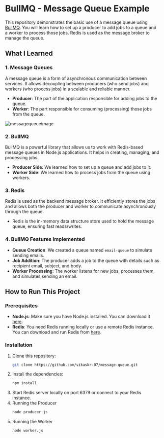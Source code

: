 # BullMQ - Message Queue Example

This repository demonstrates the basic use of a message queue using [BullMQ](https://docs.bullmq.io/). You will learn how to set up a producer to add jobs to a queue and a worker to process those jobs. Redis is used as the message broker to manage the queue.

## What I Learned

### 1. **Message Queues**
A message queue is a form of asynchronous communication between services. It allows decoupling between producers (who send jobs) and workers (who process jobs) in a scalable and reliable manner.

- **Producer**: The part of the application responsible for adding jobs to the queue.
- **Worker**: The part responsible for consuming (processing) those jobs from the queue.

![messagequeueimage](https://github.com/user-attachments/assets/227d1e78-2ff8-46b1-a2bf-7c71465df5f4)


### 2. **BullMQ**
BullMQ is a powerful library that allows us to work with Redis-based message queues in Node.js applications. It helps in creating, managing, and processing jobs.

- **Producer Side**: We learned how to set up a queue and add jobs to it.
- **Worker Side**: We learned how to process jobs from the queue using workers.

### 3. **Redis**
Redis is used as the backend message broker. It efficiently stores the jobs and allows both the producer and worker to communicate asynchronously through the queue.

- Redis is the in-memory data structure store used to hold the message queue, ensuring fast reads/writes.

### 4. **BullMQ Features Implemented**
- **Queue Creation**: We created a queue named `email-queue` to simulate sending emails.
- **Job Addition**: The producer adds a job to the queue with details such as recipient email, subject, and body.
- **Worker Processing**: The worker listens for new jobs, processes them, and simulates sending an email.

## How to Run This Project

### Prerequisites

- **Node.js**: Make sure you have Node.js installed. You can download it [here](https://nodejs.org/).
- **Redis**: You need Redis running locally or use a remote Redis instance. You can download and run Redis from [here](https://redis.io/download).

### Installation

1. Clone this repository:
   ```bash
   git clone https://github.com/vikaskr-07/message-queue.git
2. Install the dependencies:
   ```bash
   npm install
3. Start Redis server locally on port 6379 or connect to your Redis instance.
4. Running the Producer
   ```bash
   node producer.js
5. Running the Worker
   ```bash
   node worker.js

